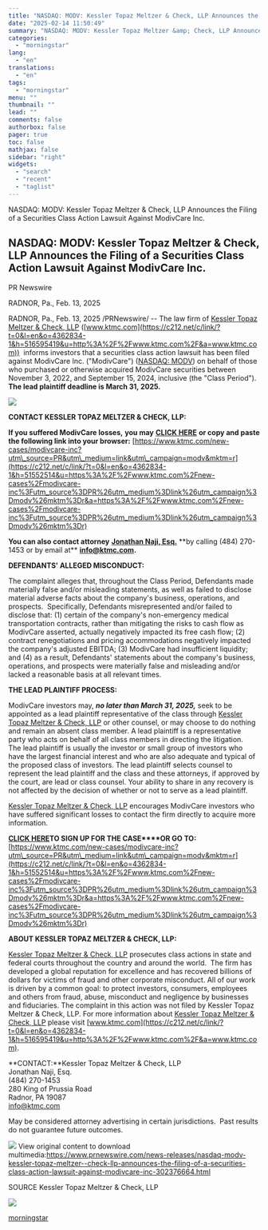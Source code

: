 ```yaml
---
title: "NASDAQ: MODV: Kessler Topaz Meltzer & Check, LLP Announces the Filing of a Securities Class Action Lawsuit Against ModivCare Inc."
date: "2025-02-14 11:50:49"
summary: "NASDAQ: MODV: Kessler Topaz Meltzer &amp; Check, LLP Announces the Filing of a Securities Class Action Lawsuit Against ModivCare Inc. NASDAQ: MODV: Kessler Topaz Meltzer &amp; Check, LLP Announces the Filing of a Securities Class Action Lawsuit Against ModivCare Inc. PR Newswire RADNOR, Pa., Feb. 13, 2025 RADNOR, Pa., Feb...."
categories:
  - "morningstar"
lang:
  - "en"
translations:
  - "en"
tags:
  - "morningstar"
menu: ""
thumbnail: ""
lead: ""
comments: false
authorbox: false
pager: true
toc: false
mathjax: false
sidebar: "right"
widgets:
  - "search"
  - "recent"
  - "taglist"
---
```


NASDAQ: MODV: Kessler Topaz Meltzer & Check, LLP Announces the Filing of a Securities Class Action Lawsuit Against ModivCare Inc.

NASDAQ: MODV: Kessler Topaz Meltzer & Check, LLP Announces the Filing of a Securities Class Action Lawsuit Against ModivCare Inc.
---------------------------------------------------------------------------------------------------------------------------------

PR Newswire

RADNOR, Pa., Feb. 13, 2025


RADNOR, Pa., Feb. 13, 2025 /PRNewswire/ -- The law firm of [Kessler Topaz Meltzer & Check, LLP](https://c212.net/c/link/?t=0&l=en&o=4362834-1&h=3838096885&u=https%3A%2F%2Fwww.ktmc.com%2Fnew-cases%2Fmodivcare-inc%3Futm_source%3DPR%26utm_medium%3Dlink%26utm_campaign%3Dmodv%26mktm%3Dr&a=Kessler+Topaz+Meltzer+%26+Check%2C+LLP) ([www.ktmc.com](https://c212.net/c/link/?t=0&l=en&o=4362834-1&h=516595419&u=http%3A%2F%2Fwww.ktmc.com%2F&a=www.ktmc.com))  informs investors that a securities class action lawsuit has been filed against ModivCare Inc. ("ModivCare") ([NASDAQ: MODV](https://c212.net/c/link/?t=0&l=en&o=4362834-1&h=3483005110&u=https%3A%2F%2Fwww.benzinga.com%2Fquote%2FMODV&a=NASDAQ%3A+MODV)) on behalf of those who purchased or otherwise acquired ModivCare securities between November 3, 2022, and September 15, 2024, inclusive (the "Class Period"). **The lead plaintiff deadline is March 31, 2025.**

[![](https://mma.prnewswire.com/media/2476890/Kessler_Topaz_Meltzer_and_Check__Logo.jpg)](https://mma.prnewswire.com/media/2476890/Kessler_Topaz_Meltzer_and_Check__Logo.html)

**CONTACT KESSLER TOPAZ MELTZER & CHECK, LLP:**

**If you suffered ModivCare losses,** **you may** [**CLICK HERE**](https://c212.net/c/link/?t=0&l=en&o=4362834-1&h=665427059&u=https%3A%2F%2Fwww.ktmc.com%2Fnew-cases%2Fmodivcare-inc%3Futm_source%3DPR%26utm_medium%3Dlink%26utm_campaign%3Dmodv%26mktm%3Dr&a=CLICK+HERE) **or copy and paste the following link into your browser:** [https://www.ktmc.com/new-cases/modivcare-inc?utm\_source=PR&utm\_medium=link&utm\_campaign=modv&mktm=r](https://c212.net/c/link/?t=0&l=en&o=4362834-1&h=51552514&u=https%3A%2F%2Fwww.ktmc.com%2Fnew-cases%2Fmodivcare-inc%3Futm_source%3DPR%26utm_medium%3Dlink%26utm_campaign%3Dmodv%26mktm%3Dr&a=https%3A%2F%2Fwww.ktmc.com%2Fnew-cases%2Fmodivcare-inc%3Futm_source%3DPR%26utm_medium%3Dlink%26utm_campaign%3Dmodv%26mktm%3Dr)

**You can also contact attorney** [**Jonathan Naji, Esq.**](https://c212.net/c/link/?t=0&l=en&o=4362834-1&h=2974830755&u=https%3A%2F%2Fktmc.com%2Fpeople%2Fjon-naji&a=Jonathan+Naji%2C+Esq.) **by calling (484) 270-1453 or by email at** [**info@ktmc.com**](mailto:info@ktmc.com)**.** 

**DEFENDANTS' ALLEGED MISCONDUCT:**

The complaint alleges that, throughout the Class Period, Defendants made materially false and/or misleading statements, as well as failed to disclose material adverse facts about the company's business, operations, and prospects.  Specifically, Defendants misrepresented and/or failed to disclose that: (1) certain of the company's non-emergency medical transportation contracts, rather than mitigating the risks to cash flow as ModivCare asserted, actually negatively impacted its free cash flow; (2) contract renegotiations and pricing accommodations negatively impacted the company's adjusted EBITDA; (3) ModivCare had insufficient liquidity; and (4) as a result, Defendants' statements about the company's business, operations, and prospects were materially false and misleading and/or lacked a reasonable basis at all relevant times.

**THE LEAD PLAINTIFF PROCESS:**

ModivCare investors may, ***no later than March 31, 2025,*** seek to be appointed as a lead plaintiff representative of the class through [Kessler Topaz Meltzer & Check, LLP](https://c212.net/c/link/?t=0&l=en&o=4362834-1&h=3838096885&u=https%3A%2F%2Fwww.ktmc.com%2Fnew-cases%2Fmodivcare-inc%3Futm_source%3DPR%26utm_medium%3Dlink%26utm_campaign%3Dmodv%26mktm%3Dr&a=Kessler+Topaz+Meltzer+%26+Check%2C+LLP) or other counsel, or may choose to do nothing and remain an absent class member. A lead plaintiff is a representative party who acts on behalf of all class members in directing the litigation.  The lead plaintiff is usually the investor or small group of investors who have the largest financial interest and who are also adequate and typical of the proposed class of investors. The lead plaintiff selects counsel to represent the lead plaintiff and the class and these attorneys, if approved by the court, are lead or class counsel. Your ability to share in any recovery is not affected by the decision of whether or not to serve as a lead plaintiff.

[Kessler Topaz Meltzer & Check, LLP](https://c212.net/c/link/?t=0&l=en&o=4362834-1&h=3643482014&u=https%3A%2F%2Fwww.ktmc.com%2F&a=Kessler+Topaz+Meltzer+%26+Check%2C+LLP) encourages ModivCare investors who have suffered significant losses to contact the firm directly to acquire more information.

[**CLICK HERE**](https://c212.net/c/link/?t=0&l=en&o=4362834-1&h=665427059&u=https%3A%2F%2Fwww.ktmc.com%2Fnew-cases%2Fmodivcare-inc%3Futm_source%3DPR%26utm_medium%3Dlink%26utm_campaign%3Dmodv%26mktm%3Dr&a=CLICK+HERE)**TO SIGN UP FOR THE CASE****OR GO TO:** [https://www.ktmc.com/new-cases/modivcare-inc?utm\_source=PR&utm\_medium=link&utm\_campaign=modv&mktm=r](https://c212.net/c/link/?t=0&l=en&o=4362834-1&h=51552514&u=https%3A%2F%2Fwww.ktmc.com%2Fnew-cases%2Fmodivcare-inc%3Futm_source%3DPR%26utm_medium%3Dlink%26utm_campaign%3Dmodv%26mktm%3Dr&a=https%3A%2F%2Fwww.ktmc.com%2Fnew-cases%2Fmodivcare-inc%3Futm_source%3DPR%26utm_medium%3Dlink%26utm_campaign%3Dmodv%26mktm%3Dr)

**ABOUT KESSLER TOPAZ MELTZER & CHECK, LLP:**

[Kessler Topaz Meltzer & Check, LLP](https://c212.net/c/link/?t=0&l=en&o=4362834-1&h=3838096885&u=https%3A%2F%2Fwww.ktmc.com%2Fnew-cases%2Fmodivcare-inc%3Futm_source%3DPR%26utm_medium%3Dlink%26utm_campaign%3Dmodv%26mktm%3Dr&a=Kessler+Topaz+Meltzer+%26+Check%2C+LLP) prosecutes class actions in state and federal courts throughout the country and around the world.  The firm has developed a global reputation for excellence and has recovered billions of dollars for victims of fraud and other corporate misconduct. All of our work is driven by a common goal: to protect investors, consumers, employees and others from fraud, abuse, misconduct and negligence by businesses and fiduciaries. The complaint in this action was not filed by Kessler Topaz Meltzer & Check, LLP. For more information about [Kessler Topaz Meltzer & Check, LLP](https://c212.net/c/link/?t=0&l=en&o=4362834-1&h=3838096885&u=https%3A%2F%2Fwww.ktmc.com%2Fnew-cases%2Fmodivcare-inc%3Futm_source%3DPR%26utm_medium%3Dlink%26utm_campaign%3Dmodv%26mktm%3Dr&a=Kessler+Topaz+Meltzer+%26+Check%2C+LLP) please visit [www.ktmc.com](https://c212.net/c/link/?t=0&l=en&o=4362834-1&h=516595419&u=http%3A%2F%2Fwww.ktmc.com%2F&a=www.ktmc.com).

**CONTACT:**Kessler Topaz Meltzer & Check, LLP  
Jonathan Naji, Esq.  
(484) 270-1453  
280 King of Prussia Road  
Radnor, PA 19087  
[info@ktmc.com](mailto:info@ktmc.com)

May be considered attorney advertising in certain jurisdictions.  Past results do not guarantee future outcomes.

 ![](https://c212.net/c/img/favicon.png?sn=DC19558&sd=2025-02-13) View original content to download multimedia:<https://www.prnewswire.com/news-releases/nasdaq-modv-kessler-topaz-meltzer--check-llp-announces-the-filing-of-a-securities-class-action-lawsuit-against-modivcare-inc-302376664.html>

SOURCE Kessler Topaz Meltzer & Check, LLP


 ![](https://rt.prnewswire.com/rt.gif?NewsItemId=DC19558&Transmission_Id=202502132232PR_NEWS_USPR_____DC19558&DateId=20250213)

[morningstar](https://www.morningstar.com/news/pr-newswire/20250213dc19558/nasdaq-modv-kessler-topaz-meltzer-check-llp-announces-the-filing-of-a-securities-class-action-lawsuit-against-modivcare-inc)
